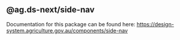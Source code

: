 ## @ag.ds-next/side-nav

Documentation for this package can be found here: https://design-system.agriculture.gov.au/components/side-nav

